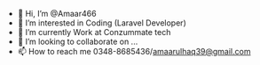 - 👋 Hi, I’m @Amaar466
- 👀 I’m interested in Coding (Laravel Developer)
- 🌱 I’m currently Work at Conzummate tech
- 💞️ I’m looking to collaborate on ...
- 📫 How to reach me 0348-8685436/amaarulhaq39@gmail.com

<!---
Amaar466/Amaar466 is a ✨ special ✨ repository because its `README.md` (this file) appears on your GitHub profile.
You can click the Preview link to take a look at your changes.
--->
